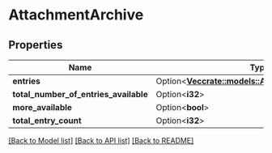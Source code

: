 # AttachmentArchive

## Properties

Name | Type | Description | Notes
------------ | ------------- | ------------- | -------------
**entries** | Option<[**Vec<crate::models::AttachmentArchiveEntry>**](AttachmentArchiveEntry.md)> |  | [optional]
**total_number_of_entries_available** | Option<**i32**> |  | [optional]
**more_available** | Option<**bool**> |  | [optional]
**total_entry_count** | Option<**i32**> |  | [optional]

[[Back to Model list]](../README.md#documentation-for-models) [[Back to API list]](../README.md#documentation-for-api-endpoints) [[Back to README]](../README.md)


